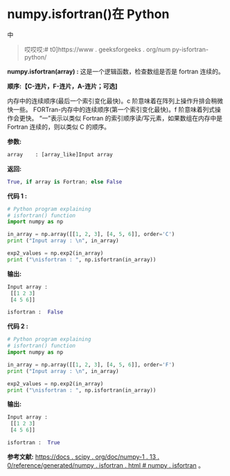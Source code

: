 # numpy.isfortran()在 Python

中

> 哎哎哎:# t0]https://www . geeksforgeeks . org/num py-isfortran-python/

**numpy.isfortran(array) :** 这是一个逻辑函数，检查数组是否是 fortran 连续的。

**顺序:【C-连片，F-连片，A-连片；可选]**

内存中的连续顺序(最后一个索引变化最快)。c 阶意味着在阵列上操作升排会稍微快一些。
FORTran-内存中的连续顺序(第一个索引变化最快)。f 阶意味着列式操作会更快。
“一”表示以类似 Fortran 的索引顺序读/写元素，如果数组在内存中是 Fortran 连续的，则以类似 C 的顺序。

**参数:**

```py
array    : [array_like]Input array 

```

**返回:**

```py
True, if array is Fortran; else False

```

**代码 1 :**

```py
# Python program explaining
# isfortran() function
import numpy as np

in_array = np.array([[1, 2, 3], [4, 5, 6]], order='C')
print ("Input array : \n", in_array)

exp2_values = np.exp2(in_array)
print ("\nisfortran : ", np.isfortran(in_array))
```

**输出:**

```py
Input array : 
 [[1 2 3]
 [4 5 6]]

isfortran :  False

```

**代码 2 :**

```py
# Python program explaining
# isfortran() function
import numpy as np

in_array = np.array([[1, 2, 3], [4, 5, 6]], order='F')
print ("Input array : \n", in_array)

exp2_values = np.exp2(in_array)
print ("\nisfortran : ", np.isfortran(in_array))
```

**输出:**

```py
Input array : 
 [[1 2 3]
 [4 5 6]]

isfortran :  True
```

**参考文献:**
[https://docs . scipy . org/doc/numpy-1 . 13 . 0/reference/generated/numpy . isfortran . html # numpy . isfortran](https://docs.scipy.org/doc/numpy-1.13.0/reference/generated/numpy.isfortran.html#numpy.isfortran)
。